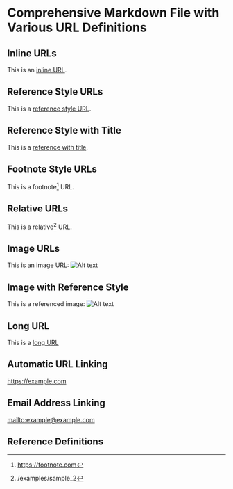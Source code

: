 # Comprehensive Markdown File with Various URL Definitions

## Inline URLs

This is an [inline URL](https://example.com).

## Reference Style URLs

This is a [reference style URL][ref-style].

## Reference Style with Title

This is a [reference with title][ref-title].

## Footnote Style URLs

This is a footnote[^1] URL.

## Relative URLs

This is a relative[^2] URL.

## Image URLs

This is an image URL: ![Alt text](https://example.com/image.jpg "Image Title")

## Image with Reference Style

This is a referenced image: ![Alt text][image-ref]

## Long URL

This is a
[long URL](https://www.terminusapp.com/blog/short-urls-vs-long-urls/#:~:text=On%20the%20other%20hand%2C%20long,folders%2C%20subfolders%2C%20and%20parameters.)

## Automatic URL Linking

<https://example.com>

## Email Address Linking

<mailto:example@example.com>

## Reference Definitions

[ref-style]: https://referencestyle.com
[ref-title]: https://referencestyle.com "Reference Style with Title"
[image-ref]: https://example.com/image.jpg

[^1]: https://footnote.com
[^2]: /examples/sample_2
